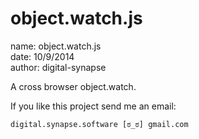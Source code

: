 object.watch.js
===============

name:	object.watch.js		
date:	10/9/2014	
author: digital-synapse

 A cross browser object.watch.
 
If you like this project send me an email:

    digital.synapse.software [ಠ_ಠ] gmail.com
